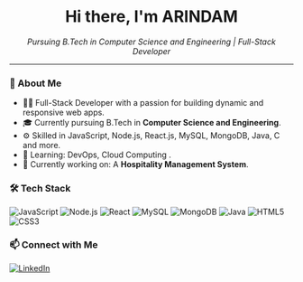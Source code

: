 <h1 align="center">Hi there, I'm ARINDAM</h1>

<p align="center">
  <em>Pursuing B.Tech in Computer Science and Engineering | Full-Stack Developer</em>
</p>

---

### 🚀 About Me
- 🧑‍💻 Full-Stack Developer with a passion for building dynamic and responsive web apps.
- 🎓 Currently pursuing B.Tech in **Computer Science and Engineering**.
- ⚙️ Skilled in JavaScript, Node.js, React.js, MySQL, MongoDB, Java, C and more.
- 🌱 Learning: DevOps, Cloud Computing .
- 🔭 Currently working on: A **Hospitality Management System**.

### 🛠️ Tech Stack

![JavaScript](https://img.shields.io/badge/-JavaScript-black?style=flat-square&logo=javascript)
![Node.js](https://img.shields.io/badge/-Node.js-black?style=flat-square&logo=node.js)
![React](https://img.shields.io/badge/-React-black?style=flat-square&logo=react)
![MySQL](https://img.shields.io/badge/-MySQL-black?style=flat-square&logo=mysql)
![MongoDB](https://img.shields.io/badge/-MongoDB-black?style=flat-square&logo=mongodb)
![Java](https://img.shields.io/badge/-Java-black?style=flat-square&logo=java)
![HTML5](https://img.shields.io/badge/-HTML5-black?style=flat-square&logo=html5)
![CSS3](https://img.shields.io/badge/-CSS3-black?style=flat-square&logo=css3)



### 📫 Connect with Me

[![LinkedIn](https://img.shields.io/badge/-LinkedIn-blue?style=flat-square&logo=linkedin)]( https://www.linkedin.com/in/arindam-pradhan-5883532a6/)



